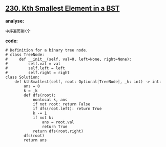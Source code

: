## [230. Kth Smallest Element in a BST](https://leetcode-cn.com/problems/kth-smallest-element-in-a-bst/)

**analyse:**

```
中序遍历第K个
```

**code:**

```python3
# Definition for a binary tree node.
# class TreeNode:
#     def __init__(self, val=0, left=None, right=None):
#         self.val = val
#         self.left = left
#         self.right = right
class Solution:
    def kthSmallest(self, root: Optional[TreeNode], _k: int) -> int:
        ans = 0
        k = _k
        def dfs(root):
            nonlocal k, ans
            if not root: return False
            if dfs(root.left): return True
            k -= 1
            if not k: 
                ans = root.val
                return True
            return dfs(root.right)
        dfs(root)
        return ans
```

